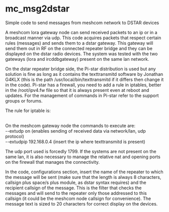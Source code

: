 # mc_msg2dstar
Simple code to send messages from meshcom network to DSTAR devices

A meshcom lora gateway node can send received packets to an ip or in a broadcast manner via udp. This code acquires packets that respect certain rules (messages) and sends them to a dstar gateway. This gateway will send them out in RF on the connected repeater bridge and they can be displayed on the dstar radio devices. The system was tested with the two gateways (lora and ircddbgateway) present on the same lan network.<br>

On the dstar repeater bridge side, the Pi-star distribution is used but any solution is fine as long as it contains the texttransmitd software by Jonathan G4KLX (this is the path /usr/local/bin/texttransmitd if it differs then change it in the code). Pi-star has a firewall, you need to add a rule in iptables, better in the /root/ipv4.fw file so that it is always present even at reboot and updates. For the management of commands in Pi-star refer to the support groups or forums.<br>

The rule for iptable is:
<br>

<br>
On the meshcom gateway node the commands to execute are:<br>
--extudp on (enables sending of received data via network/lan, udp protocol)<br>
--extudpip 192.168.0.4 (insert the ip where texttransmitd is present)<br>

The udp port used is forcedly 1799. If the systems are not present on the same lan, it is also necessary to manage the relative nat and opening ports on the firewall that manages the connectivity.<br>

In the code, configurations section, insert the name of the repeater to which the message will be sent (make sure that the length is always 8 characters, callsign plus space/s plus module, as dstar syntax requires) and the recipient callsign of the message. This is the filter that checks the messages and will send to the repeater only those addressed to this callsign (it could be the meshcom node callsign for convenience). The message text is sized to 20 characters for correct display on the devices.
